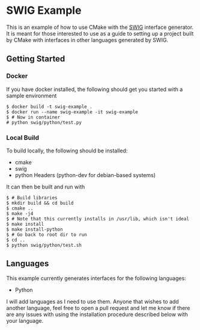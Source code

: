 # SWIG Example

This is an example of how to use CMake with the [SWIG](http://www.swig.org) interface generator. It is meant for those
interested to use as a guide to setting up a project built by CMake with interfaces in other languages generated by
SWIG.

## Getting Started

### Docker

If you have docker installed, the following should get you started with a sample environment

```shell
$ docker build -t swig-example .
$ docker run --name swig-example -it swig-example
$ # Now in container
# python swig/python/test.py
```

### Local Build
To build locally, the following should be installed:
- cmake
- swig
- python Headers (python-dev for debian-based systems)

It can then be built and run with

```shell
$ # Build libraries
$ mkdir build && cd build
$ cmake ..
$ make -j4
$ # Note that this currently installs in /usr/lib, which isn't ideal
$ make install
$ make install-python
$ # Go back to root dir to run
$ cd ..
$ python swig/python/test.sh
```

## Languages
This example currently generates interfaces for the following languages:

* Python

I will add languages as I need to use them. Anyone that wishes to add another language, feel free to open a pull request
and let me know if there are any issues with using the installation procedure described below with your language.